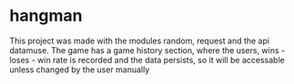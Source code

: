# hangman
This project was made with the modules random, request and the api datamuse.
The game has a game history section, where the users, wins - loses - win rate is recorded and the data persists, so it will be accessable unless changed by the user manually
